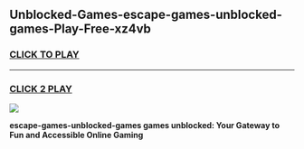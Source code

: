 
## Unblocked-Games-escape-games-unblocked-games-Play-Free-xz4vb
<h3>
<a href="https://premium76.site?title=escape-games-unblocked-games&ref=09A">CLICK TO PLAY</a></h3>
<hr>

<h3>
<a href="https://premium76.site?title=escape-games-unblocked-games&ref=09A">CLICK 2 PLAY</a>
  
</h3>

<a href="https://premium76.site?title=escape-games-unblocked-games&ref=09A"><img src="https://clearcache.store/games.png"></a>


**escape-games-unblocked-games games unblocked: Your Gateway to Fun and Accessible Online Gaming**
